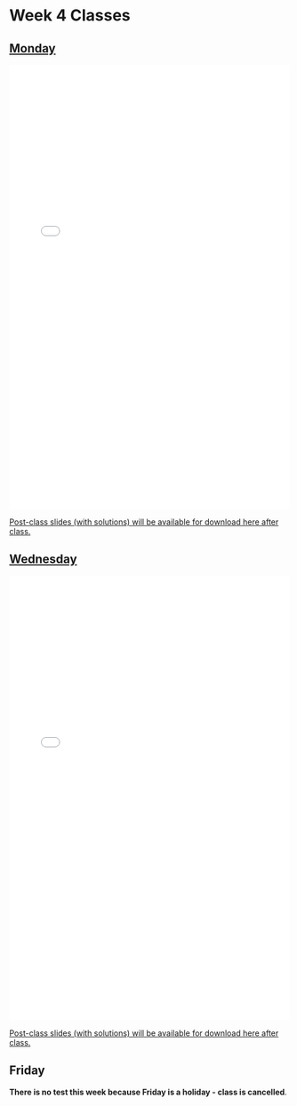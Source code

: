 # Week 4 Classes

## [Monday](https://github.com/ubco-cmps/phys111_course/raw/main/files/Class04A.pdf)

<iframe src="../../Class04A.pdf" width="100%" height="800px" frameBorder="0"> </iframe>

[Post-class slides (with solutions) will be available for download here after class.](https://github.com/ubco-cmps/phys111_course/raw/main/files/Class04A_post.pdf)

## [Wednesday](https://github.com/ubco-cmps/phys111_course/raw/main/files/Class04B.pdf)

<iframe src="../../Class04B.pdf" width="100%" height="800px" frameBorder="0"> </iframe>

[Post-class slides (with solutions) will be available for download here after class.](https://github.com/ubco-cmps/phys111_course/raw/main/files/Class04B_post.pdf)

## Friday

**There is no test this week because Friday is a holiday - class is cancelled**.
